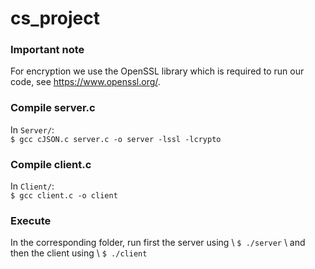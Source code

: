 # cs_project  

### Important note
For encryption we use the OpenSSL library which is required to run our code, see https://www.openssl.org/.

### Compile server.c  

In `Server/`:  
`$ gcc cJSON.c server.c -o server -lssl -lcrypto`  

### Compile client.c  

In `Client/`:  
`$ gcc client.c -o client`  

### Execute

In the corresponding folder, run first the server using \\
`$ ./server`  \\
and then the client using \\
`$ ./client`  
